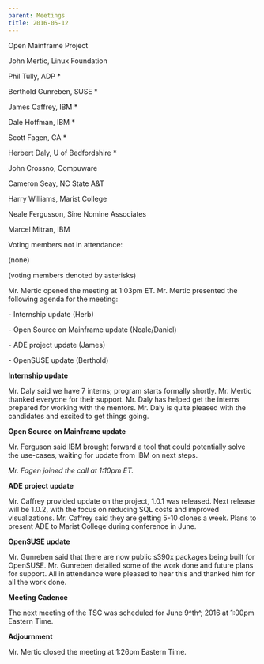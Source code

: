```yaml
---
parent: Meetings
title: 2016-05-12
---
```

Open Mainframe Project


John Mertic, Linux Foundation

Phil Tully, ADP \*

Berthold Gunreben, SUSE \*

James Caffrey, IBM \*

Dale Hoffman, IBM \*

Scott Fagen, CA \*

Herbert Daly, U of Bedfordshire \*

John Crossno, Compuware

Cameron Seay, NC State A&T

Harry Williams, Marist College

Neale Fergusson, Sine Nomine Associates

Marcel Mitran, IBM

Voting members not in attendance:

(none)

(voting members denoted by asterisks)

Mr. Mertic opened the meeting at 1:03pm ET. Mr. Mertic presented the
following agenda for the meeting:

\- Internship update (Herb)

\- Open Source on Mainframe update (Neale/Daniel)

\- ADE project update (James)

\- OpenSUSE update (Berthold)

**Internship update**

Mr. Daly said we have 7 interns; program starts formally shortly. Mr.
Mertic thanked everyone for their support. Mr. Daly has helped get the
interns prepared for working with the mentors. Mr. Daly is quite pleased
with the candidates and excited to get things going.

**Open Source on Mainframe update**

Mr. Ferguson said IBM brought forward a tool that could potentially
solve the use-cases, waiting for update from IBM on next steps.

*Mr. Fagen joined the call at 1:10pm ET.*

**ADE project update**

Mr. Caffrey provided update on the project, 1.0.1 was released. Next
release will be 1.0.2, with the focus on reducing SQL costs and improved
visualizations. Mr. Caffrey said they are getting 5-10 clones a week.
Plans to present ADE to Marist College during conference in June.

**OpenSUSE update**

Mr. Gunreben said that there are now public s390x packages being built
for OpenSUSE. Mr. Gunreben detailed some of the work done and future
plans for support. All in attendance were pleased to hear this and
thanked him for all the work done.

**Meeting Cadence**

The next meeting of the TSC was scheduled for June 9^th^, 2016 at 1:00pm
Eastern Time.

**Adjournment**

Mr. Mertic closed the meeting at 1:26pm Eastern Time.
